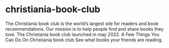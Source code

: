 # christiania-book-club
The Christiania book club is the world’s largest site for readers and book recommendations. Our mission is to help people find and share books they love. The Christiania book club launched in may 2022. A Few Things You Can Do On Christiania book club See what books your friends are reading.
